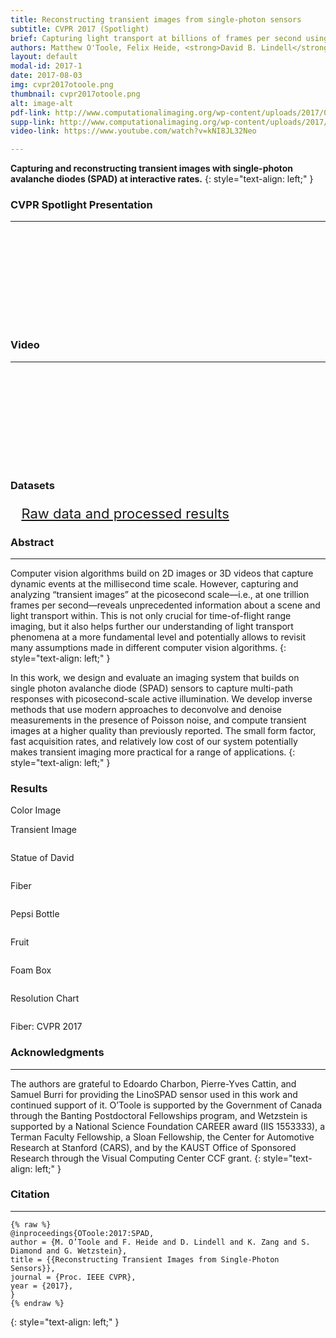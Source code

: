 ```yaml
---
title: Reconstructing transient images from single-photon sensors 
subtitle: CVPR 2017 (Spotlight)
brief: Capturing light transport at billions of frames per second using ultra-sensitive photo-detectors.
authors: Matthew O'Toole, Felix Heide, <strong>David B. Lindell</strong>, Kai Zang, Steven Diamond, Gordon Wetzstein
layout: default
modal-id: 2017-1
date: 2017-08-03
img: cvpr2017otoole.png
thumbnail: cvpr2017otoole.png
alt: image-alt
pdf-link: http://www.computationalimaging.org/wp-content/uploads/2017/05/17.cvpr_.spad_.pdf
supp-link: http://www.computationalimaging.org/wp-content/uploads/2017/08/17.cvpr_.spad_.supp_.pdf
video-link: https://www.youtube.com/watch?v=kNI8JL32Neo 

---
```


**Capturing and reconstructing transient images with single-photon avalanche diodes (SPAD) at interactive rates.**
{: style="text-align: left;" }

### CVPR Spotlight Presentation
- - -
<div class="embed-responsive embed-responsive-16by9">
<iframe class="lazy_load embed-responsive-item" src="" data-src="https://www.youtube.com/embed/laLQM6O9PZ4" frameborder="0" allow="accelerometer; autoplay; encrypted-media; gyroscope; picture-in-picture" allowfullscreen></iframe>
</div>

### Video
- - -
<div class="embed-responsive embed-responsive-16by9">
<iframe class="lazy_load embed-responsive-item" src="" data-src="https://www.youtube.com/embed/kNI8JL32Neo" frameborder="0" allow="accelerometer; autoplay; encrypted-media; gyroscope; picture-in-picture" allowfullscreen></iframe>
</div>

### Datasets
<ul class="" style="font-size: 22px; list-style: none; transform: translateX(-20px);">
<li><a href="https://drive.google.com/open?id=1s9Bjlwd92mJk1ZRYApTyuGehmyWXVDLJ">Raw data and processed results</a></li>
</ul>

### Abstract
- - -
Computer vision algorithms build on 2D images or 3D videos that capture dynamic events at the millisecond time scale. However, capturing and analyzing “transient images” at the picosecond scale—i.e., at one trillion frames per second—reveals unprecedented information about a scene and light transport within. This is not only crucial for time-of-flight range imaging, but it also helps further our understanding of light transport phenomena at a more fundamental level and potentially allows to revisit many assumptions made in different computer vision algorithms.
{: style="text-align: left;" }

In this work, we design and evaluate an imaging system that builds on single photon avalanche diode (SPAD) sensors to capture multi-path responses with picosecond-scale active illumination. We develop inverse methods that use modern approaches to deconvolve and denoise measurements in the presence of Poisson noise, and compute transient images at a higher quality than previously reported. The small form factor, fast acquisition rates, and relatively low cost of our system potentially makes transient imaging more practical for a range of applications.
{: style="text-align: left;" }

### Results
<div class="row">
<div class="col-xs-6 col-md-4 col-md-offset-2">
<p> Color Image </p>
</div>
<div class="col-xs-6 col-md-4">
<p> Transient Image </p>
</div>
</div>

<div class="row">
<div class="col-xs-6 col-md-4 col-md-offset-2">
<img src="" data-src="http://www.computationalimaging.org/wp-content/uploads/2018/02/statueofdavid.png" class="modal-img lazy_load img-responsive" alt="">
</div>
<div class="col-xs-6 col-md-4">
<img src="" data-src="http://www.computationalimaging.org/wp-content/uploads/2018/02/statue.gif" class="modal-img lazy_load img-responsive" alt="">
</div>
</div>
<div class="row">
<div class="col-xs-12 col-md-4 col-md-offset-4">
<p> Statue of David </p>
</div>
</div>

<div class="row">
<div class="col-xs-6 col-md-4 col-md-offset-2">
<img src="" data-src="http://www.computationalimaging.org/wp-content/uploads/2018/02/fiber.png" class="modal-img lazy_load img-responsive" alt="">
</div>
<div class="col-xs-6 col-md-4">
<img src="" data-src="http://www.computationalimaging.org/wp-content/uploads/2018/02/opticalfiber.gif"  class="modal-img lazy_load img-responsive" alt="">
</div>
</div>
<div class="row">
<div class="col-xs-12 col-md-4 col-md-offset-4">
<p> Fiber </p>
</div>
</div>

<div class="row">
<div class="col-xs-6 col-md-4 col-md-offset-2">
<img src="" data-src="http://www.computationalimaging.org/wp-content/uploads/2018/02/pepsi.png" class="modal-img lazy_load img-responsive" alt="">
</div>
<div class="col-xs-6 col-md-4">
<img src="" data-src="http://www.computationalimaging.org/wp-content/uploads/2018/02/sodabottle.gif" class="modal-img lazy_load img-responsive" alt="">
</div>
</div>
<div class="row">
<div class="col-xs-12 col-md-4 col-md-offset-4">
<p> Pepsi Bottle </p>
</div>
</div>

<div class="row">
<div class="col-xs-6 col-md-4 col-md-offset-2">
<img src="" data-src="http://www.computationalimaging.org/wp-content/uploads/2018/02/fruit.png" class="modal-img lazy_load img-responsive" alt="">
</div>
<div class="col-xs-6 col-md-4">
<img src="" data-src="http://www.computationalimaging.org/wp-content/uploads/2018/02/fruit-1.gif" class="modal-img lazy_load img-responsive" alt="">
</div>
</div>
<div class="row">
<div class="col-xs-12 col-md-4 col-md-offset-4">
<p> Fruit </p>
</div>
</div>

<div class="row">
<div class="col-xs-6 col-md-4 col-md-offset-2">
<img src="" data-src="http://www.computationalimaging.org/wp-content/uploads/2018/02/foambox.png" class="modal-img lazy_load img-responsive" alt="">
</div>
<div class="col-xs-6 col-md-4">
<img src="" data-src="http://www.computationalimaging.org/wp-content/uploads/2018/02/foambox-1.gif" class="modal-img lazy_load img-responsive" alt="">
</div>
</div>
<div class="row">
<div class="col-xs-12 col-md-4 col-md-offset-4">
<p> Foam Box </p>
</div>
</div>

<div class="row">
<div class="col-xs-6 col-md-4 col-md-offset-2">
<img src="" data-src="http://www.computationalimaging.org/wp-content/uploads/2018/02/resolutionchart.png" class="modal-img lazy_load img-responsive" alt="">
</div>
<div class="col-xs-6 col-md-4">
<img src="" data-src="http://www.computationalimaging.org/wp-content/uploads/2018/02/resolutionchart-1.gif" class="modal-img lazy_load img-responsive" alt="">
</div>
</div>
<div class="row">
<div class="col-xs-12 col-md-4 col-md-offset-4">
<p> Resolution Chart </p>
</div>
</div>

<div class="row">
<div class="col-xs-6 col-md-4 col-md-offset-2">
<img src="" data-src="http://www.computationalimaging.org/wp-content/uploads/2018/02/cvpr2017.png" class="modal-img lazy_load img-responsive" alt="">
</div>
<div class="col-xs-6 col-md-4">
<img src="" data-src="http://www.computationalimaging.org/wp-content/uploads/2018/02/cvprlogo.gif" class="modal-img lazy_load img-responsive" alt="">
</div>
</div>
<div class="row">
<div class="col-xs-12 col-md-4 col-md-offset-4">
<p> Fiber: CVPR 2017 </p>
</div>
</div>


### Acknowledgments
- - -
The authors are grateful to Edoardo Charbon, Pierre-Yves Cattin, and Samuel Burri for providing the LinoSPAD sensor used in this work and continued support of it. O’Toole is supported by the Government of Canada through the Banting Postdoctoral Fellowships program, and Wetzstein is supported by a National Science Foundation CAREER award (IIS 1553333), a Terman Faculty Fellowship, a Sloan Fellowship, the Center for Automotive Research at Stanford (CARS), and by the KAUST Office of Sponsored Research through the Visual Computing Center CCF grant.
{: style="text-align: left;" }

### Citation
- - -
```
{% raw %}
@inproceedings{OToole:2017:SPAD,
author = {M. O’Toole and F. Heide and D. Lindell and K. Zang and S. Diamond and G. Wetzstein},
title = {{Reconstructing Transient Images from Single-Photon Sensors}},
journal = {Proc. IEEE CVPR},
year = {2017},
}
{% endraw %}
```
{: style="text-align: left;" }


